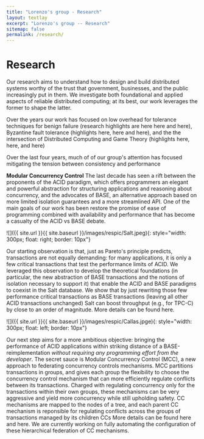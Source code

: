 ```yaml
---
title: "Lorenzo's group - Research"
layout: textlay
excerpt: "Lorenzo's group -- Research"
sitemap: false
permalink: /research/
---
```


# Research

Our research aims to understand how to design and build distributed systems worthy of the  trust that government, businesses, and the public  increasingly put in them. We investigate both foundational and applied aspects of reliable distributed computing; at its best, our work leverages the former to shape the latter.

Over the years our work has focused on low overhead for tolerance techniques for benign failure (research highlights are here here and here), Byzantine fault tolerance (highlights here, here and here), and the the intersection of Distributed Computing and Game Theory (highlights here, here, and here)
 
Over the last four years, much of of our group's attention has focused mitigating the tension between consistency and performance

**Modular Concurrency Control**  The last decade has seen a rift between the proponents  of the ACID paradigm, which offers programmers an elegant and powerful abstraction for structuring applications and reasoning about concurrency, and the advocates of BASE, an alternative approach  based on more limited isolation guarantees and a more streamlined API. One of the main goals of our work has been restore the promise of ease of programming combined with availability and performance that has become a casualty of the ACID vs BASE debate.  

![]({{ site.url }}{{ site.baseurl }}/images/respic/Salt.jpeg){: style="width: 300px; float: right; border: 10px"}

Our starting observation is that, just as Pareto's principle predicts, transactions are not equally demanding: for many applications, it is only a few critical transactions that test the performance limits of ACID. We leveraged this observation to develop the theoretical foundations (in particular, the new abstraction of BASE transactions and the notions of isolation necessary to support it) that  enable the ACID and BASE paradigms to coexist in the Salt database. We show that by just rewriting those few performance critical transactions as BASE transactions (leaving all other ACID transactions unchanged) Salt can boost throughput (e.g., for TPC-C) by close to an order of magnitude. More details can be found here.

![]({{ site.url }}{{ site.baseurl }}/images/respic/Callas.jpge){: style="width: 300px; float: left; border: 10px"}

Our next step aims for a more ambitious objective: bringing the performance of ACID applications within striking distance of a BASE-reimplementation _without requiring any programming effort from the developer_.  The secret sauce is Modular Concurrency Control (MCC), a new approach to federating concurrency controls mechanisms. MCC  partitions transactions in groups, and gives each group the flexibility to choose the concurrency control mechanism that can more efficiently regulate conflicts between its transactions.  Charged with regulating concurrency only for the transactions within their own groups, these mechanisms can be very aggressive and yield more concurrency while still upholding safety. CC mechanisms are mapped to the nodes of a tree, and each parent CC mechanism is reponsible for regulating conflicts across the groups of transactions managed by its children CCs  More details can be found here and here. We are currently working on fully automating the configuration of these hierarchical federation of CC mechanisms.





